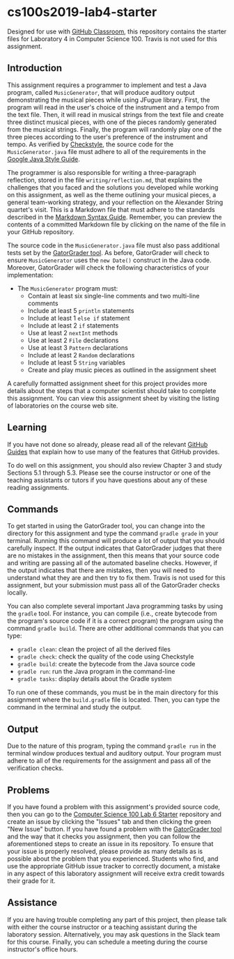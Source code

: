 # cs100s2019-lab4-starter

Designed for use with [GitHub Classroom](https://classroom.github.com/), this
repository contains the starter files for Laboratory 4 in Computer Science 100.
Travis is not used for this assignment.

## Introduction

This assignment requires a programmer to implement and test a Java program,
called `MusicGenerator`, that will produce auditory output demonstrating the
musical pieces while using JFugue library. First, the program will read in
the user's choice of the instrument and a tempo from the text file.
Then, it will read in musical strings from the text file and create three
distinct musical pieces, with one of the pieces randomly generated from the
musical strings. Finally, the program will randomly play one of the three pieces
according to the user's preference of the instrument and tempo. As verified by
[Checkstyle](https://github.com/checkstyle/checkstyle), the source code for the
`MusicGenerator.java` file must adhere to all of the requirements in the [Google
Java Style Guide](https://google.github.io/styleguide/javaguide.html).

The programmer is also responsible for writing a three-paragraph reflection,
stored in the file `writing/reflection.md`, that explains the challenges that
you faced and the solutions you developed while working on this assignment, as
well as the theme outlining your musical pieces, a general team-working strategy,
and your reflection on the Alexander String quartet's visit.
This is a Markdown file that must adhere to the standards described
in the [Markdown Syntax
Guide](https://guides.github.com/features/mastering-markdown/). Remember, you
can preview the contents of a committed Markdown file by clicking on the name of
the file in your GitHub repository.

The source code in the `MusicGenerator.java` file must also pass additional tests
set by the [GatorGrader tool](https://github.com/GatorEducator/gatorgrader). As
before, GatorGrader will check to ensure `MusicGenerator` uses the `new Date()`
construct in the Java code. Moreover, GatorGrader will check the following
characteristics of your implementation:

* The `MusicGenerator` program must:
  * Contain at least six single-line comments and two multi-line comments
  * Include at least 5 `println` statements
  * Include at least 1 `else if` statement
  * Include at least 2 `if` statements
  * Use at least 2 `nextInt` methods
  * Use at least 2 `File` declarations
  * Use at least 3 `Pattern` declarations
  * Include at least 2 `Random` declarations
  * Include at least 5 `String` variables
  * Create and play music pieces as outlined in the
    assignment sheet

A carefully formatted assignment sheet for this project provides more details
about the steps that a computer scientist should take to complete this
assignment. You can view this assignment sheet by visiting the listing of
laboratories on the course web site.

## Learning

If you have not done so already, please read all of the relevant [GitHub
Guides](https://guides.github.com/) that explain how to use many of the features
that GitHub provides.

To do well on this assignment, you should also review Chapter 3 and study
Sections 5.1 through 5.3. Please see the course instructor or one of the
teaching assistants or tutors if you have questions about any of these reading
assignments.

## Commands

To get started in using the GatorGrader tool, you can change into the directory
for this assignment and type the command `gradle grade` in your terminal.
Running this command will produce a lot of output that you should carefully
inspect. If the output indicates that GatorGrader judges that there are no
mistakes in the assignment, then this means that your source code and writing
are passing all of the automated baseline checks. However, if the output
indicates that there are mistakes, then you will need to understand what they
are and then try to fix them. Travis is not used for this assignment, but
your submission must pass all of the GatorGrader checks locally.

You can also complete several important Java programming tasks by using the
`gradle` tool. For instance, you can compile (i.e., create bytecode from the
program's source code if it is a correct program) the program using the command
`gradle build`. There are other additional commands that you can type:

- `gradle clean`: clean the project of all the derived files
- `gradle check`: check the quality of the code using Checkstyle
- `gradle build`: create the bytecode from the Java source code
- `gradle run`: run the Java program in the command-line
- `gradle tasks`: display details about the Gradle system

To run one of these commands, you must be in the main  directory
for this assignment where the `build.gradle` file is located. Then, you can type
the command in the terminal and study the output.

## Output

Due to the nature of this program, typing the command
`gradle run` in the terminal window produces textual and auditory output. Your program must adhere to
all of the requirements for the assignment and pass all of the verification
checks.

## Problems

If you have found a problem with this assignment's provided source code, then
you can go to the [Computer Science 100 Lab 6
Starter](https://github.com/Allegheny-Computer-Science-100-01-F2018/cs100f2018-lab6-starter)
repository and create an issue by clicking the "Issues" tab and then clicking
the green "New Issue" button. If you have found a problem with the [GatorGrader tool](https://github.com/GatorEducator/gatorgrader) and the way that it checks you
assignment, then you can follow the aforementioned steps to create an issue in
its repository. To ensure that your issue is properly resolved, please provide
as many details as is possible about the problem that you experienced.
Students who find, and use the appropriate GitHub issue tracker to correctly
document, a mistake in any aspect of this laboratory assignment will receive
extra credit towards their grade for it.

## Assistance

If you are having trouble completing any part of this project, then please talk
with either the course instructor or a teaching assistant during the laboratory
session. Alternatively, you may ask questions in the Slack team for this
course. Finally, you can schedule a meeting during the course instructor's
office hours.
